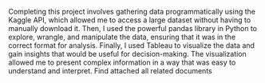 Completing this project involves gathering data programmatically using the Kaggle API, which allowed me to access a large dataset without having to manually download it. Then, I used the powerful pandas library in Python to explore, wrangle, and manipulate the data, ensuring that it was in the correct format for analysis.
Finally, I used Tableau to visualize the data and gain insights that would be useful for decision-making. The visualization allowed me to present complex information in a way that was easy to understand and interpret. Find attached all related documents
